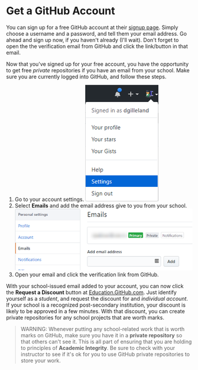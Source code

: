 # Get a GitHub Account

You can sign up for a free GitHub account at their [signup page](https://github.com/join). Simply choose a username and a password, and tell them your email address. Go ahead and sign up now, if you haven't already (I'll wait). Don't forget to open the the verification email from GitHub and click the link/button in that email.

Now that you've signed up for your free account, you have the opportunity to get free *private* repositories if you have an email from your school. Make sure you are currently logged into GitHub, and follow these steps.

1. Go to your account settings. ![](ghSettings.png)
1. Select **Emails** and add the email address give to you from your school. ![](ghAddEmail.png)
1. Open your email and click the verification link from GitHub.

With your school-issued email added to your account, you can now click the **Request a Discount** button at [Education.GitHub.com](https://education.github.com/). Just identify yourself as a *student*, and request the discount for and *individual account*. If your school is a recognized post-secondary institution, your discount is likely to be approved in a few minutes. With that discount, you can create private repositories for any school projects that are worth marks.

> WARNING: Whenever putting any school-related work that is worth marks on GitHub, make sure you have it in a **private repository** so that others can't see it. This is all part of ensuring that you are holding to principles of **Academic Integrity**. Be sure to check with your instructor to see if it's ok for you to use GitHub private repositories to store your work.
